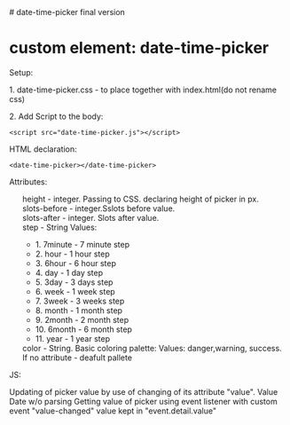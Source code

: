 
<body>
# date-time-picker
final version

<h1>custom element: date-time-picker</h1>
<p>
<p>Setup:</p>
<p>1. date-time-picker.css - to place together with index.html(do not rename css)</p>
<p>2. Add Script to the body:</p>
        
    <script src="date-time-picker.js"></script>

</p>

<p>
HTML declaration:

    <date-time-picker></date-time-picker>
    
</p>
<p>Attributes:</p>
    <ul style="list-style: none">
        <li>height - integer. Passing to CSS. declaring height of picker in px. </li>
        <li>slots-before - integer.Sslots before value.</li>
        <li>slots-after - integer. Slots after value.</li>
        <li> step - String Values: </li>
                    <ul>
                    <li>1. 7minute - 7 minute step</li>
                    <li>2. hour - 1 hour step</li>
                    <li>3. 6hour - 6 hour step</li>
                    <li>4. day  - 1 day step</li>
                    <li>5. 3day - 3 days step</li>
                    <li>6. week - 1 week step</li>
                    <li>7. 3week - 3 weeks step</li>
                    <li>8. month - 1 month step</li>
                    <li>9. 2month - 2 month step</li>
                    <li>10. 6month - 6 month step</li>
                    <li>11. year - 1 year step</li>
                    </ul>
        </li>
    <li>color - String. Basic coloring palette: Values: danger,warning, success. If no attribute - deafult pallete</li>
    </ul>
<p>    
<p>JS:</p>
Updating of picker value by use of changing of its attribute "value". Value Date w/o parsing
Getting value of picker using event listener with custom event "value-changed" value kept in "event.detail.value"
</p>
</body>
